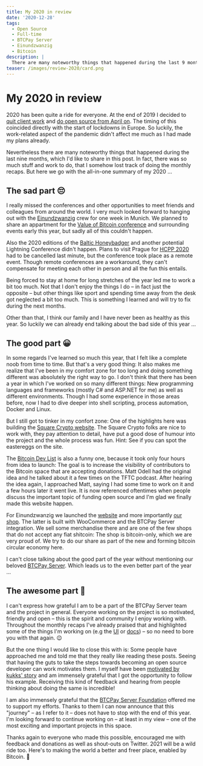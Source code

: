 ```yaml
---
title: My 2020 in review
date: '2020-12-28'
tags:
  - Open Source
  - Full-time
  - BTCPay Server
  - Einundzwanzig
  - Bitcoin
description: |
  There are many noteworthy things that happened during the last 9 months, which I'd like to share in this post.
teaser: /images/review-2020/card.png
---
```

# My 2020 in review

2020 has been quite a ride for everyone.
At the end of 2019 I decided to [quit client work](https://twitter.com/DennisReimann/status/1212025648098742272) and [do open source from April on](https://twitter.com/DennisReimann/status/1212025650363666439).
The timing of this coincided directly with the start of lockdowns in Europe.
So luckily, the work-related aspect of the pandemic didn't affect me much as I had made my plans already.

Nevertheless there are many noteworthy things that happened during the last nine months, which I'd like to share in this post.
In fact, there was so much stuff and work to do, that I somehow lost track of doing the monthly recaps.
But here we go with the all-in-one summary of my 2020 …

## The sad part <span>😔</span>

I really missed the conferences and other opportunities to meet friends and colleagues from around the world.
I very much looked forward to hanging out with the [Einundzwanzig](https://einundzwanzig.space) crew for one week in Munich.
We planned to share an appartment for the [Value of Bitcoin conference](https://valueofbitcoin.com/) and surrounding events early this year, but sadly all of this couldn't happen.

Also the 2020 editions of the [Baltic Honeybadger](https://bh2020.hodlhodl.com/) and another potential Lightning Conference didn't happen.
Plans to visit Prague for [HCPP 2020](https://digital-totality.hcpp.cz/) had to be cancelled last minute, but the conference took place as a remote event.
Though remote conferences are a workaround, they can't compensate for meeting each other in person and all the fun this entails.

Being forced to stay at home for long stretches of the year led me to work a bit too much.
Not that I don't enjoy the things I do – in fact just the opposite – but other things like sport and spending time away from the desk got neglected a bit too much.
This is something I learned and will try to fix during the next months.

Other than that, I think our family and I have never been as healthy as this year.
So luckily we can already end talking about the bad side of this year …

## The good part <span>😀</span>

In some regards I've learned so much this year, that I felt like a complete noob from time to time.
But that's a very good thing:
It also makes me realize that I've been in my comfort zone for too long and doing something different was absolutely the right way to go.
I don't think that there has been a year in which I've worked on so many different things:
New programming languages and frameworks (mostly C# and ASP.NET for me) as well as different environments.
Though I had some experience in those areas before, now I had to dive deeper into shell scripting, process automation, Docker and Linux.

But I still got to tinker in my confort zone:
One of the highlights here was building the [Square Crypto website](https://squarecrypto.org/).
The Square Crypto folks are nice to work with, they pay attention to detail, have put a good dose of humour into the project and the whole process was fun.
Hint: See if you can spot the eastereggs on the site.

The [Bitcoin Dev List](https://bitcoindevlist.com/) is also a funny one, because it took only four hours from idea to launch:
The goal is to increase the visibility of contributors to the Bitcoin space that are accepting donations.
Matt Odell had the original idea and he talked about it a few times on the TFTC podcast.
After hearing the idea again, I approached Matt, saying I had some time to work on it and a few hours later it went live.
It is now referenced oftentimes when people discuss the important topic of funding open source and I'm glad we finally made this website happen.

For Einundzwanzig we launched the [website](https://einundzwanzig.space) and more importantly [our shop](https://einundzwanzig.shop).
The latter is built with WooCommerce and the BTCPay Server integration.
We sell some merchandise there and are one of the few shops that do not accept any fiat shitcoin:
The shop is bitcoin-only, which we are very proud of.
We try to do our share as part of the new and forming bitcoin circular economy here.

I can't close talking about the good part of the year without mentioning our beloved [BTCPay Server](https://btcpayserver.org).
Which leads us to the even better part of the year …

## The awesome part <span>🥳</span>

I can't express how grateful I am to be a part of the BTCPay Server team and the project in general.
Everyone working on the project is so motivated, friendly and open – this is the spirit and community I enjoy working with.
Throughout the monthly recaps I've already praised that and highlighted some of the things I'm working on (e.g the [UI](/open-source-july-2020.html) or [docs](/open-source-may-2020.html)) – so no need to bore you with that again. 😉

But the one thing I would like to close this with is:
Some people have approached me and told me that they really like reading these posts.
Seeing that having the guts to take the steps towards becoming an open source developer can work motivates them.
I myself have been [motivated by kukks' story](/open-source-april-2020.html) and am immensely grateful that I got the opportunity to follow his example.
Receiving this kind of feedback and hearing from people thinking about doing the same is incredible!

I am also immensely grateful that the [BTCPay Server Foundation](https://foundation.btcpayserver.org/) offered me to support my efforts.
Thanks to them I can now announce that this "journey" – as I refer to it – does not have to stop with the end of this year.
I'm looking forward to continue working on – at least in my view – one of the most exciting and important projects in this space.

Thanks again to everyone who made this possible, encouraged me with feedback and donations as well as shout-outs on Twitter.
2021 will be a wild ride too.
Here's to making the world a better and freer place, enabled by Bitcoin. 🚀
